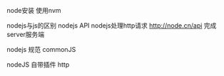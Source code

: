 node安装
    使用nvm

nodejs与js的区别
    nodejs API
    nodejs处理http请求 http://node.cn/api
    完成server服务端

nodejs 规范 commonJS

nodeJS 自带插件
    http